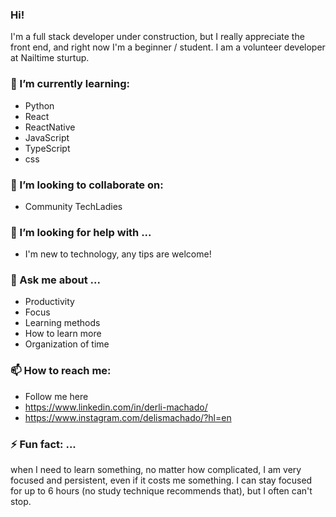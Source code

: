 ### Hi!
I'm a full stack developer under construction,
but I really appreciate the front end,
and right now I'm a beginner / student.
I am a volunteer developer at Nailtime sturtup.         

### 🌱 I’m currently learning:
  - Python
  - React
  - ReactNative
  - JavaScript
  - TypeScript
  - css
  
### 👯 I’m looking to collaborate on:
- Community TechLadies

### 🤔 I’m looking for help with ...
- I'm new to technology, any tips are welcome!

### 💬 Ask me about ...
- Productivity
- Focus
- Learning methods
- How to learn more
- Organization of time

### 📫 How to reach me:
- Follow me here 
- https://www.linkedin.com/in/derli-machado/
- https://www.instagram.com/delismachado/?hl=en


### ⚡ Fun fact: ...
when I need to learn something, no matter how complicated, I am very focused and persistent, even if it costs me something. I can stay focused for up to 6 hours (no study technique recommends that), but I often can't stop.

<!--
**Delismachado/DelisMachado** is a ✨ _special_ ✨ repository because its `README.md` (this file) appears on your GitHub profile.

Here are some ideas to get you started:

- 🔭 I’m currently working on Nailtime
- 🌱 I’m currently learning React, ReactNative, JavaScript, TypeScript, css
- 👯 I’m looking to collaborate on ...
- 🤔 I’m looking for help with ...
- 💬 Ask me about ...
- 📫 How to reach me: ...
- 😄 Pronouns: ...
- ⚡ Fun fact: ...
-->
